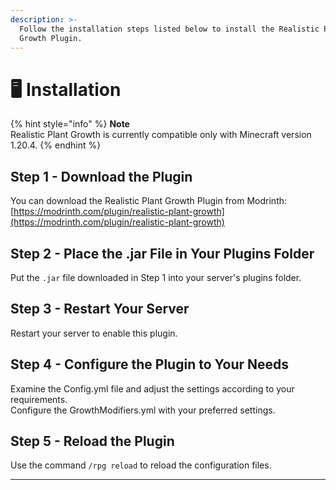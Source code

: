 ```yaml
---
description: >-
  Follow the installation steps listed below to install the Realistic Plant
  Growth Plugin.
---
```


# 🖥 Installation

{% hint style="info" %}
**Note**\
Realistic Plant Growth is currently compatible only with Minecraft version 1.20.4.
{% endhint %}

## Step 1 - Download the Plugin

You can download the Realistic Plant Growth Plugin from Modrinth:\
[https://modrinth.com/plugin/realistic-plant-growth](https://modrinth.com/plugin/realistic-plant-growth)

## Step 2 - Place the .jar File in Your Plugins Folder

Put the `.jar` file downloaded in Step 1 into your server's plugins folder.

## Step 3 - Restart Your Server

Restart your server to enable this plugin.

## Step 4 - Configure the Plugin to Your Needs

Examine the Config.yml file and adjust the settings according to your requirements. \
Configure the GrowthModifiers.yml with your preferred settings.

## Step 5 - Reload the Plugin

Use the command `/rpg reload` to reload the configuration files.

***
